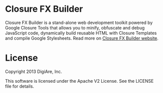 Closure FX Builder
==================

Closure FX Builder is a stand-alone web development toolkit powered by Google Closure Tools that allows you to minify, obfuscate and debug JavaScript code, dynamically build reusable HTML with Closure Templates and compile Google Stylesheets. Read more on [Closure FX Builder website](http://digi-area.com/ClosureFX/).

License
=======

Copyright 2013 DigiAre, Inc.

This software is licensed under the Apache V2 License. See the LICENSE file for details.
